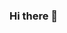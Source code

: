 ### Hi there 👋

<!--

## Skills and Experience
- ⚛ React js
- 📱 Ionic & React Native
- 📊 Tableau
-☁️ AWS 

-->
